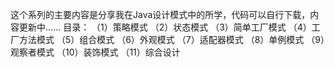 这个系列的主要内容是分享我在Java设计模式中的所学，代码可以自行下载，内容更新中......
目录：
（1）策略模式
（2）状态模式
（3）简单工厂模式
（4）工厂方法模式
（5）组合模式
（6）外观模式
（7）适配器模式
（8）单例模式
（9）观察者模式
（10）装饰模式
（11）综合设计
